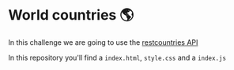 # World countries 🌎

In this challenge we are going to use the [restcountries API](https://restcountries.eu/)

In this repository you'll find a `index.html`, `style.css` and a `index.js`
